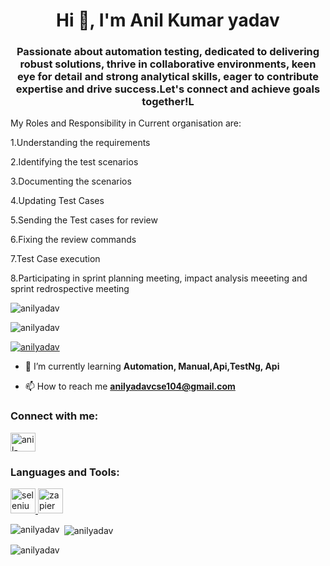 
<h1 align="center">Hi 👋, I'm Anil Kumar yadav</h1>
<h3 align="center">Passionate about automation testing, dedicated to delivering robust solutions, thrive in collaborative environments, keen eye for detail and strong analytical skills, eager to contribute expertise and drive success.Let's connect and achieve goals together!L</h3>

   My Roles and Responsibility in Current organisation are:

   1.Understanding the requirements 

   2.Identifying the test scenarios

   3.Documenting the scenarios

   4.Updating Test Cases

   5.Sending the Test cases for review

   6.Fixing the review commands

   7.Test Case execution

   8.Participating in sprint planning meeting, impact analysis meeeting and sprint redrospective meeting

<p align="left"> <img src="https://uploads-ssl.webflow.com/5f3acb2672fdcd05b7611500/5f5d1d3a752ad13f411fe15a_shutterstock_1147590977-%20Testing%20(1)%20(2).jpg" alt="anilyadav" /> </p>
<p align="left"> <img src="https://komarev.com/ghpvc/?username=anilyadav&label=Profile%20views&color=0e75b6&style=flat" alt="anilyadav" /> </p>

<p align="left"> <a href="https://github.com/ryo-ma/github-profile-trophy"><img src="https://github-profile-trophy.vercel.app/?username=anilyadav" alt="anilyadav" /></a> </p>

- 🌱 I’m currently learning **Automation, Manual,Api,TestNg, Api**

- 📫 How to reach me **anilyadavcse104@gmail.com**

<h3 align="left">Connect with me:</h3>
<p align="left">
<a href="https://linkedin.com/in/anil-yadav-815347308" target="blank"><img align="center" src="https://raw.githubusercontent.com/rahuldkjain/github-profile-readme-generator/master/src/images/icons/Social/linked-in-alt.svg" alt="anil-yadav-815347308" height="30" width="40" /></a>
</p>

<h3 align="left">Languages and Tools:</h3>
<p align="left"> <a href="https://www.selenium.dev" target="_blank" rel="noreferrer"> <img src="https://raw.githubusercontent.com/detain/svg-logos/780f25886640cef088af994181646db2f6b1a3f8/svg/selenium-logo.svg" alt="selenium" width="40" height="40"/> </a> <a href="https://zapier.com" target="_blank" rel="noreferrer"> <img src="https://www.vectorlogo.zone/logos/zapier/zapier-icon.svg" alt="zapier" width="40" height="40"/> </a> </p>

<p><img align="left" src="https://github-readme-stats.vercel.app/api/top-langs?username=anilyadav&show_icons=true&locale=en&layout=compact" alt="anilyadav" /></p>

<p>&nbsp;<img align="center" src="https://github-readme-stats.vercel.app/api?username=anilyadav&show_icons=true&locale=en" alt="anilyadav" /></p>

<p><img align="center" src="https://github-readme-streak-stats.herokuapp.com/?user=anilyadav&" alt="anilyadav" /></p>

